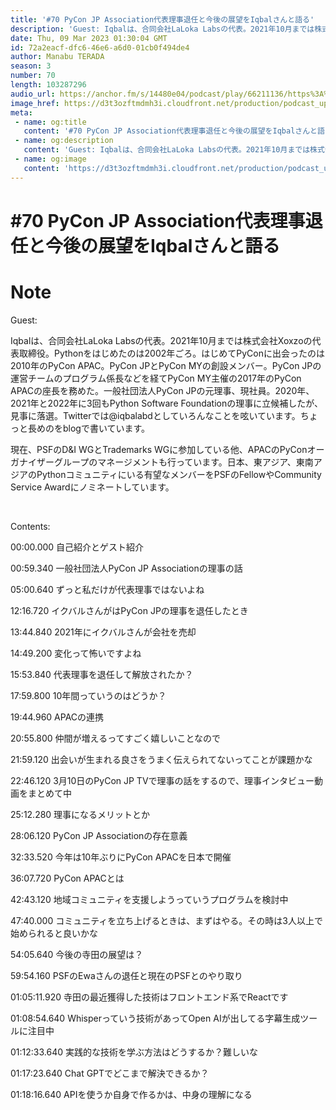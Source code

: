 ```yaml
---
title: '#70 PyCon JP Association代表理事退任と今後の展望をIqbalさんと語る'
description: 'Guest: Iqbalは、合同会社LaLoka Labsの代表。2021年10月までは株式会社Xoxzoの代表取締役。Pythonをはじめたのは2002年ごろ。はじめてPyConに出会ったのは201'
date: Thu, 09 Mar 2023 01:30:04 GMT
id: 72a2eacf-dfc6-46e6-a6d0-01cb0f494de4
author: Manabu TERADA
season: 3
number: 70
length: 103287296
audio_url: https://anchor.fm/s/14480e04/podcast/play/66211136/https%3A%2F%2Fd3ctxlq1ktw2nl.cloudfront.net%2Fstaging%2F2023-2-8%2F869199a0-e2ae-3f6c-17b9-0149a4312de4.mp3
image_href: https://d3t3ozftmdmh3i.cloudfront.net/production/podcast_uploaded/3302665/3302665-1582446732992-f3e5401da36c1.jpg
meta:
 - name: og:title
   content: '#70 PyCon JP Association代表理事退任と今後の展望をIqbalさんと語る'
 - name: og:description
   content: 'Guest: Iqbalは、合同会社LaLoka Labsの代表。2021年10月までは株式会社Xoxzoの代表取締役。Pythonをはじめたのは2002年ごろ。はじめてPyConに出会ったのは201'
 - name: og:image
   content: 'https://d3t3ozftmdmh3i.cloudfront.net/production/podcast_uploaded/3302665/3302665-1582446732992-f3e5401da36c1.jpg'
---
```

# #70 PyCon JP Association代表理事退任と今後の展望をIqbalさんと語る

<DisplayDate :dateStr="'Thu, 09 Mar 2023 01:30:04 GMT'" />
<DisplaySeason :season="3" :topic="70" />


# Note

<p>Guest:</p>
<p>Iqbalは、合同会社LaLoka Labsの代表。2021年10月までは株式会社Xoxzoの代表取締役。Pythonをはじめたのは2002年ごろ。はじめてPyConに出会ったのは2010年のPyCon APAC。PyCon JPとPyCon MYの創設メンバー。PyCon JPの運営チームのプログラム係長などを経てPyCon MY主催の2017年のPyCon APACの座長を務めた。一般社団法人PyCon JPの元理事、現社員。2020年、2021年と2022年に3回もPython Software Foundationの理事に立候補したが、見事に落選。Twitterでは@iqbalabdとしていろんなことを呟いています。ちょっと長めのをblogで書いています。</p>
<p>現在、PSFのD&amp;I WGとTrademarks WGに参加している他、APACのPyConオーガナイザーグループのマネージメントも行っています。日本、東アジア、東南アジアのPythonコミュニティにいる有望なメンバーをPSFのFellowやCommunity Service Awardにノミネートしています。</p>
<p><br></p>
<p>Contents:</p>
<p>00:00.000 自己紹介とゲスト紹介</p>
<p>00:59.340 一般社団法人PyCon JP Associationの理事の話</p>
<p>05:00.640 ずっと私だけが代表理事ではないよね</p>
<p>12:16.720 イクバルさんがはPyCon JPの理事を退任したとき</p>
<p>13:44.840 2021年にイクバルさんが会社を売却</p>
<p>14:49.200 変化って怖いですよね</p>
<p>15:53.840 代表理事を退任して解放されたか？</p>
<p>17:59.800 10年間っていうのはどうか？</p>
<p>19:44.960 APACの連携</p>
<p>20:55.800 仲間が増えるってすごく嬉しいことなので</p>
<p>21:59.120 出会いが生まれる良さをうまく伝えられてないってことが課題かな</p>
<p>22:46.120 3月10日のPyCon JP TVで理事の話をするので、理事インタビュー動画をまとめて中</p>
<p>25:12.280 理事になるメリットとか</p>
<p>28:06.120 PyCon JP Associationの存在意義</p>
<p>32:33.520 今年は10年ぶりにPyCon APACを日本で開催</p>
<p>36:07.720 PyCon APACとは</p>
<p>42:43.120 地域コミュニティを支援しようっていうプログラムを検討中</p>
<p>47:40.000 コミュニティを立ち上げるときは、まずはやる。その時は3人以上で始められると良いかな</p>
<p>54:05.640 今後の寺田の展望は？</p>
<p>59:54.160 PSFのEwaさんの退任と現在のPSFとのやり取り</p>
<p>01:05:11.920 寺田の最近獲得した技術はフロントエンド系でReactです</p>
<p>01:08:54.640 Whisperっていう技術があってOpen AIが出してる字幕生成ツールに注目中</p>
<p>01:12:33.640 実践的な技術を学ぶ方法はどうするか？難しいな</p>
<p>01:17:23.640 Chat GPTでどこまで解決できるか？</p>
<p>01:18:16.640 APIを使うか自身で作るかは、中身の理解になる</p>



<Player title="#70 PyCon JP Association代表理事退任と今後の展望をIqbalさんと語る" 
  audio_url="https://anchor.fm/s/14480e04/podcast/play/66211136/https%3A%2F%2Fd3ctxlq1ktw2nl.cloudfront.net%2Fstaging%2F2023-2-8%2F869199a0-e2ae-3f6c-17b9-0149a4312de4.mp3" 
  image_href="https://d3t3ozftmdmh3i.cloudfront.net/production/podcast_uploaded/3302665/3302665-1582446732992-f3e5401da36c1.jpg" 
/>

